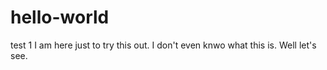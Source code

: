 # hello-world
test 1
I am here just to try this out. I don't even knwo what this is. Well let's see.
